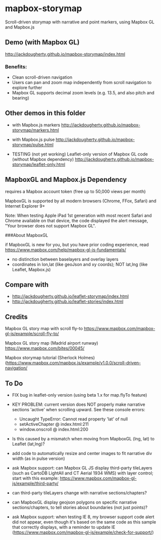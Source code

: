 # mapbox-storymap
Scroll-driven storymap with narrative and point markers, using Mapbox GL and Mapbox.js

## Demo (with Mapbox GL)
http://jackdougherty.github.io/mapbox-storymap/index.html

### Benefits:
- Clean scroll-driven navigation
- Users can pan and zoom map independently from scroll navigation to explore further
- Mapbox GL supports decimal zoom levels (e.g. 13.5, and also pitch and bearing)

## Other demos in this folder
- with Mapbox.js markers
http://jackdougherty.github.io/mapbox-storymap/markers.html

- with Mapbox.js pulse
http://jackdougherty.github.io/mapbox-storymap/pulse.html

- TESTING (not yet working) Leaflet-only version of Mapbox GL code (without Mapbox dependency)
http://jackdougherty.github.io/mapbox-storymap/leaflet-only.html

## MapboxGL and Mapbox.js Dependency
requires a Mapbox account token (free up to 50,000 views per month)

MapboxGL is supported by all modern browsers (Chrome, FFox, Safari) and Internet Explorer 9+

Note: When testing Apple iPad 1st generation with most recent Safari and Chrome available on that device, the code displayed the alert message, "Your browser does not support Mapbox GL".

###About MapboxGL

if MapboxGL is new for you, but you have prior coding experience, read https://www.mapbox.com/help/mapbox-gl-js-fundamentals/
- no distinction between baselayers and overlay layers
- coordinates in lon,lat (like geoJson and xy coords); NOT lat,lng (like Leaflet, Mapbox.js)

## Compare with
- http://jackdougherty.github.io/leaflet-storymap/index.html
- http://jackdougherty.github.io/leaflet-stories/index.html


## Credits
Mapbox GL story map with scroll fly-to https://www.mapbox.com/mapbox-gl-js/example/scroll-fly-to/

Mapbox GL story map (Madrid airport runway) https://www.mapbox.com/bites/00045/

Mapbox storymap tutorial (Sherlock Holmes) (https://www.mapbox.com/mapbox.js/example/v1.0.0/scroll-driven-navigation/

## To Do
- FIX bug in leaflet-only version (using beta 1.x for map.flyTo feature)
- KEY PROBLEM: current version does NOT properly make narrative sections 'active' when scrolling upward. See these console errors:
  - Uncaught TypeError: Cannot read property 'lat' of null
  - setActiveChapter	@	index.html:211
  - window.onscroll	@	index.html:200
- Is this caused by a mismatch when moving from MapboxGL (lng, lat) to Leaflet (lat,lng)?

- add code to automatically resize and center images to fit narrative div width (as in pulse version)
- ask Mapbox support: can Mapbox GL JS  display third-party tileLayers (such as CartoDB LightAll and CT Aerial 1934 WMS) with layer control; start with this example: https://www.mapbox.com/mapbox-gl-js/example/third-party/
- can third-party tileLayers change with narrative sections/chapters?
- can MapboxGL display geojson polygons on specific narrative sections/chapters, to tell stories about boundaries (not just points)?
- ask Mapbox support: when testing IE 8, my browser support code alert did not appear, even though it's based on the same code as this sample that correctly displays, with a reminder to update IE (https://www.mapbox.com/mapbox-gl-js/example/check-for-support/)

